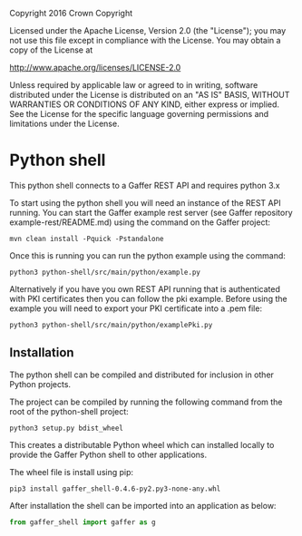 Copyright 2016 Crown Copyright

Licensed under the Apache License, Version 2.0 (the "License");
you may not use this file except in compliance with the License.
You may obtain a copy of the License at

  http://www.apache.org/licenses/LICENSE-2.0

Unless required by applicable law or agreed to in writing, software
distributed under the License is distributed on an "AS IS" BASIS,
WITHOUT WARRANTIES OR CONDITIONS OF ANY KIND, either express or implied.
See the License for the specific language governing permissions and
limitations under the License.

Python shell
============

This python shell connects to a Gaffer REST API and requires python 3.x

To start using the python shell you will need an instance of the REST API running.
You can start the Gaffer example rest server (see Gaffer repository example-rest/README.md) using the command on the Gaffer project:

```
mvn clean install -Pquick -Pstandalone
```

Once this is running you can run the python example using the command:

```
python3 python-shell/src/main/python/example.py
```

Alternatively if you have you own REST API running that is authenticated with
PKI certificates then you can follow the pki example. Before using the example you
will need to export your PKI certificate into a .pem file:

```
python3 python-shell/src/main/python/examplePki.py
```

## Installation

The python shell can be compiled and distributed for inclusion in other Python projects.

The project can be compiled by running the following command from the root of the python-shell project:

```
python3 setup.py bdist_wheel
```

This creates a distributable Python wheel which can installed locally to provide the Gaffer Python shell to other applications.

The wheel file is install using pip:

```
pip3 install gaffer_shell-0.4.6-py2.py3-none-any.whl
```

After installation the shell can be imported into an application as below:

```python
from gaffer_shell import gaffer as g
```